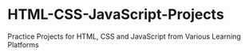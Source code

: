 # HTML-CSS-JavaScript-Projects
Practice Projects for HTML, CSS and JavaScript from Various Learning Platforms 
